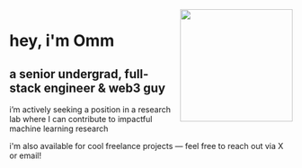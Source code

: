 <img align="right" src="https://m.media-amazon.com/images/I/615CdAK4xEL._AC_UF350,350_QL80_.jpg" width="200">

# hey, i'm Omm

## a senior undergrad, full-stack engineer & web3 guy

i’m actively seeking a position in a research lab where I can contribute to impactful machine learning research

i'm also available for cool freelance projects — feel free to reach out via X or email!